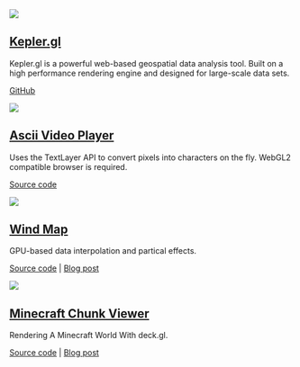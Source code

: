 <div>
  <div class="thumb">
    <div class="bg-black" data-title="Kepler.gl" >
      <a href="https://uber.github.io/kepler.gl/">
        <img src="images/showcase-kepler-gl.jpg" />
      </a>
    </div>
  </div>
  <div class="thumb-desc">
    <div>
      <a href="https://uber.github.io/kepler.gl/"><h2>Kepler.gl</h2></a>
      <p>Kepler.gl is a powerful web-based geospatial data analysis tool. Built on a high performance rendering engine and designed for large-scale data sets.</p>
      <p class="credit"><a href="">GitHub</a><p>
    </div>
  </div>

  <div class="thumb">
    <div data-title="Ascii Video Player">
      <a href="https://pessimistress.github.io/ascii/">
        <img src="images/showcase-ascii.jpg" />
      </a>
    </div>
  </div>
  <div class="thumb-desc">
    <div>
      <a href="https://pessimistress.github.io/ascii/"><h2>Ascii Video Player</h2></a>
      <p>Uses the TextLayer API to convert pixels into characters on the fly. WebGL2 compatible browser is required.</p>
      <p class="credit"><a href="https://github.com/pessimistress/deck.gl/tree/master/examples/ascii">Source code</a></p>
    </div>
  </div>

  <div class="thumb">
    <div class="bg-black" data-title="Wind Map">
      <a href="https://uber.github.io/deck.gl/showcase/wind">
        <img src="images/showcase-wind.jpg" />
      </a>
    </div>
  </div>
  <div class="thumb-desc">
    <div>
      <a href="https://uber.github.io/deck.gl/showcase/wind"><h2>Wind Map</h2></a>
      <p>GPU-based data interpolation and partical effects.</p>
      <p class="credit"><a href="https://github.com/uber/deck.gl/tree/5.2-release/examples/wind">Source code</a> | <a href="https://medium.com/vis-gl/wind-map-a58575f87fe3">Blog post</a></p>
    </div>
  </div>

  <div class="thumb">
    <div class="bg-black" data-title="Minecraft Chunk Viewer">
      <a href="https://pessimistress.github.io/minecraft/">
        <img src="images/showcase-minecraft-viewer.jpg" />
      </a>
    </div>
  </div>
  <div class="thumb-desc">
    <div>
      <a href="https://pessimistress.github.io/minecraft/"><h2>Minecraft Chunk Viewer</h2></a>
      <p>Rendering A Minecraft World With deck.gl.</p>
      <p class="credit"><a href="https://github.com/Pessimistress/minecraft-chunk-viewer">Source code</a> | <a href="https://medium.com/vis-gl/rendering-a-minecraft-world-with-deck-gl-927b52c5c6db">Blog post</a></p>
    </div>
  </div>
</div>